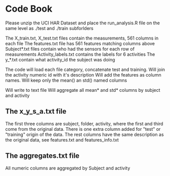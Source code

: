 # Code Book

Please unzip the UCI HAR Dataset and place the run_analysis.R file on the same level as ./test and ./train subforlders

The X_train.txt, X_test.txt files contain the measurements, 561 columns in each file
The features.txt file has 561 features matching columns above
Subject*.txt files contain who had the sensors for each row of measurements
Activity_labels.txt contains the labels for 6 activities
The y_*.txt contain what activity_id the subject was doing


The code will load each file category, concatenate test and training.
Will join the activity numeric id with it's description
Will add the features as column names.
Will keep only the mean() an std() named columns

Will write to text file
Will aggregate all mean* and std* columns by subject and activity


## The x_y_s_a.txt file
The first three columns are subject, folder, activity, where the first and third come from the original data.
There is one extra column added for "test" or "training" origin of the data.
The rest columns have the same description as the original data, see features.txt and features_info.txt

## The aggregates.txt file

All numeric columns are aggregated by Subject and activity





